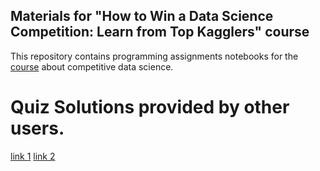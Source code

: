 ## Materials for "How to Win a Data Science Competition: Learn from Top Kagglers" course

This repository contains programming assignments notebooks for the [course](https://www.coursera.org/learn/competitive-data-science/home/welcome) about competitive data science.


# Quiz Solutions provided by other users.
[link 1](https://static1.squarespace.com/static/5a4c161cfe54ef45b17aa18e/t/5ab4013b88251b7b684c6025/1521746286132/week2-part2.pdf)
[link 2](https://necromuralist.github.io/kaggle-competitions/)
